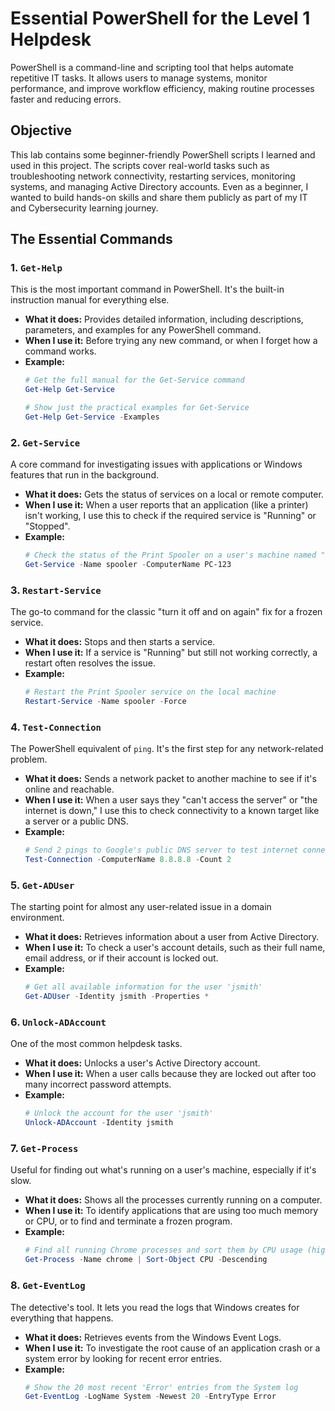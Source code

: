 # Essential PowerShell for the Level 1 Helpdesk

PowerShell is a command-line and scripting tool that helps automate repetitive IT tasks. It allows users to manage systems, monitor performance, and improve workflow efficiency, making routine processes faster and reducing errors.

## Objective

This lab contains some beginner-friendly PowerShell scripts I learned and used in this project. The scripts cover real-world tasks such as troubleshooting network connectivity, restarting services, monitoring systems, and managing Active Directory accounts.
Even as a beginner, I wanted to build hands-on skills and share them publicly as part of my IT and Cybersecurity learning journey.

## The Essential Commands

### 1. `Get-Help`
This is the most important command in PowerShell. It's the built-in instruction manual for everything else.

*   **What it does:** Provides detailed information, including descriptions, parameters, and examples for any PowerShell command.
*   **When I use it:** Before trying any new command, or when I forget how a command works.
*   **Example:**
    ```powershell
    # Get the full manual for the Get-Service command
    Get-Help Get-Service

    # Show just the practical examples for Get-Service
    Get-Help Get-Service -Examples
    ```

### 2. `Get-Service`
A core command for investigating issues with applications or Windows features that run in the background.

*   **What it does:** Gets the status of services on a local or remote computer.
*   **When I use it:** When a user reports that an application (like a printer) isn't working, I use this to check if the required service is "Running" or "Stopped".
*   **Example:**
    ```powershell
    # Check the status of the Print Spooler on a user's machine named "PC-123"
    Get-Service -Name spooler -ComputerName PC-123
    ```

### 3. `Restart-Service`
The go-to command for the classic "turn it off and on again" fix for a frozen service.

*   **What it does:** Stops and then starts a service.
*   **When I use it:** If a service is "Running" but still not working correctly, a restart often resolves the issue.
*   **Example:**
    ```powershell
    # Restart the Print Spooler service on the local machine
    Restart-Service -Name spooler -Force
    ```

### 4. `Test-Connection`
The PowerShell equivalent of `ping`. It's the first step for any network-related problem.

*   **What it does:** Sends a network packet to another machine to see if it's online and reachable.
*   **When I use it:** When a user says they "can't access the server" or "the internet is down," I use this to check connectivity to a known target like a server or a public DNS.
*   **Example:**
    ```powershell
    # Send 2 pings to Google's public DNS server to test internet connectivity
    Test-Connection -ComputerName 8.8.8.8 -Count 2
    ```

### 5. `Get-ADUser`
The starting point for almost any user-related issue in a domain environment.

*   **What it does:** Retrieves information about a user from Active Directory.
*   **When I use it:** To check a user's account details, such as their full name, email address, or if their account is locked out.
*   **Example:**
    ```powershell
    # Get all available information for the user 'jsmith'
    Get-ADUser -Identity jsmith -Properties *
    ```

### 6. `Unlock-ADAccount`
One of the most common helpdesk tasks.

*   **What it does:** Unlocks a user's Active Directory account.
*   **When I use it:** When a user calls because they are locked out after too many incorrect password attempts.
*   **Example:**
    ```powershell
    # Unlock the account for the user 'jsmith'
    Unlock-ADAccount -Identity jsmith
    ```

### 7. `Get-Process`
Useful for finding out what's running on a user's machine, especially if it's slow.

*   **What it does:** Shows all the processes currently running on a computer.
*   **When I use it:** To identify applications that are using too much memory or CPU, or to find and terminate a frozen program.
*   **Example:**
    ```powershell
    # Find all running Chrome processes and sort them by CPU usage (highest first)
    Get-Process -Name chrome | Sort-Object CPU -Descending
    ```

### 8. `Get-EventLog`
The detective's tool. It lets you read the logs that Windows creates for everything that happens.

*   **What it does:** Retrieves events from the Windows Event Logs.
*   **When I use it:** To investigate the root cause of an application crash or a system error by looking for recent error entries.
*   **Example:**
    ```powershell
    # Show the 20 most recent 'Error' entries from the System log
    Get-EventLog -LogName System -Newest 20 -EntryType Error
    ```

